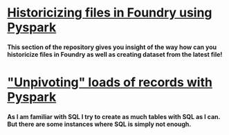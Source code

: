 # [Historicizing files in Foundry using Pyspark](https://github.com/Kovaczso/Python/tree/main/Pyspark/Keeping%20history%20of%20Input%20files)

#### This section of the repository gives you insight of the way how can you historicize files in Foundry as well as creating dataset from the latest file!


# ["Unpivoting" loads of records with Pyspark](https://github.com/Kovaczso/Python/blob/main/Pyspark/Codes/Stacking.py)

#### As I am familiar with SQL I try to create as much tables with SQL as I can. But there are some instances where SQL is simply not enough.
